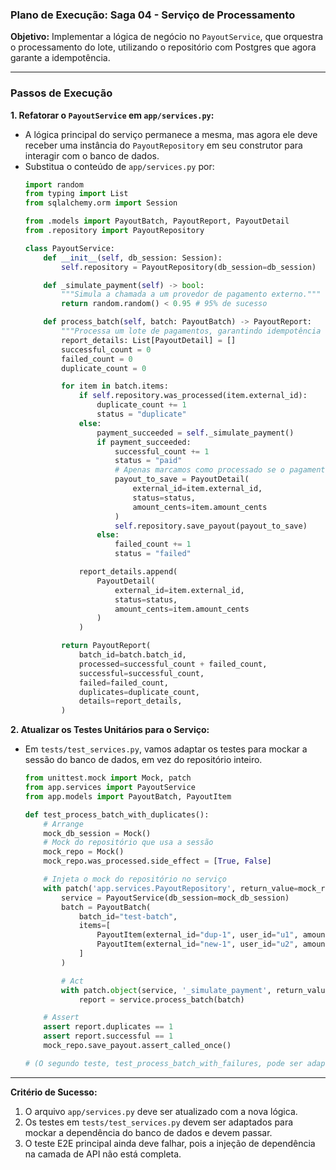 ### **Plano de Execução: Saga 04 - Serviço de Processamento**

**Objetivo:** Implementar a lógica de negócio no `PayoutService`, que orquestra o processamento do lote, utilizando o repositório com Postgres que agora garante a idempotência.

---

### **Passos de Execução**

**1. Refatorar o `PayoutService` em `app/services.py`:**
   - A lógica principal do serviço permanece a mesma, mas agora ele deve receber uma instância do `PayoutRepository` em seu construtor para interagir com o banco de dados.
   - Substitua o conteúdo de `app/services.py` por:
     ```python
     import random
     from typing import List
     from sqlalchemy.orm import Session

     from .models import PayoutBatch, PayoutReport, PayoutDetail
     from .repository import PayoutRepository

     class PayoutService:
         def __init__(self, db_session: Session):
             self.repository = PayoutRepository(db_session=db_session)

         def _simulate_payment(self) -> bool:
             """Simula a chamada a um provedor de pagamento externo."""
             return random.random() < 0.95 # 95% de sucesso

         def process_batch(self, batch: PayoutBatch) -> PayoutReport:
             """Processa um lote de pagamentos, garantindo idempotência via DB."""
             report_details: List[PayoutDetail] = []
             successful_count = 0
             failed_count = 0
             duplicate_count = 0

             for item in batch.items:
                 if self.repository.was_processed(item.external_id):
                     duplicate_count += 1
                     status = "duplicate"
                 else:
                     payment_succeeded = self._simulate_payment()
                     if payment_succeeded:
                         successful_count += 1
                         status = "paid"
                         # Apenas marcamos como processado se o pagamento for um sucesso
                         payout_to_save = PayoutDetail(
                             external_id=item.external_id,
                             status=status,
                             amount_cents=item.amount_cents
                         )
                         self.repository.save_payout(payout_to_save)
                     else:
                         failed_count += 1
                         status = "failed"

                 report_details.append(
                     PayoutDetail(
                         external_id=item.external_id,
                         status=status,
                         amount_cents=item.amount_cents
                     )
                 )

             return PayoutReport(
                 batch_id=batch.batch_id,
                 processed=successful_count + failed_count,
                 successful=successful_count,
                 failed=failed_count,
                 duplicates=duplicate_count,
                 details=report_details,
             )
     ```

**2. Atualizar os Testes Unitários para o Serviço:**
   - Em `tests/test_services.py`, vamos adaptar os testes para mockar a sessão do banco de dados, em vez do repositório inteiro.
     ```python
     from unittest.mock import Mock, patch
     from app.services import PayoutService
     from app.models import PayoutBatch, PayoutItem

     def test_process_batch_with_duplicates():
         # Arrange
         mock_db_session = Mock()
         # Mock do repositório que usa a sessão
         mock_repo = Mock()
         mock_repo.was_processed.side_effect = [True, False]

         # Injeta o mock do repositório no serviço
         with patch('app.services.PayoutRepository', return_value=mock_repo):
             service = PayoutService(db_session=mock_db_session)
             batch = PayoutBatch(
                 batch_id="test-batch",
                 items=[
                     PayoutItem(external_id="dup-1", user_id="u1", amount_cents=100, pix_key="a"),
                     PayoutItem(external_id="new-1", user_id="u2", amount_cents=200, pix_key="b"),
                 ]
             )

             # Act
             with patch.object(service, '_simulate_payment', return_value=True):
                 report = service.process_batch(batch)

         # Assert
         assert report.duplicates == 1
         assert report.successful == 1
         mock_repo.save_payout.assert_called_once()

     # (O segundo teste, test_process_batch_with_failures, pode ser adaptado de forma similar)
     ```

---

**Critério de Sucesso:**
1.  O arquivo `app/services.py` deve ser atualizado com a nova lógica.
2.  Os testes em `tests/test_services.py` devem ser adaptados para mockar a dependência do banco de dados e devem passar.
3.  O teste E2E principal ainda deve falhar, pois a injeção de dependência na camada de API não está completa.
